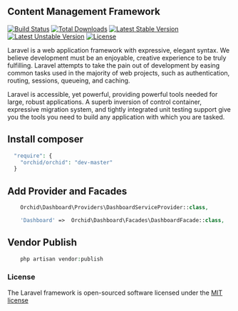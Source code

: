 ## Content Management Framework

[![Build Status](https://travis-ci.org/laravel/framework.svg)](https://travis-ci.org/laravel/framework)
[![Total Downloads](https://poser.pugx.org/laravel/framework/d/total.svg)](https://packagist.org/packages/laravel/framework)
[![Latest Stable Version](https://poser.pugx.org/laravel/framework/v/stable.svg)](https://packagist.org/packages/laravel/framework)
[![Latest Unstable Version](https://poser.pugx.org/laravel/framework/v/unstable.svg)](https://packagist.org/packages/laravel/framework)
[![License](https://poser.pugx.org/laravel/framework/license.svg)](https://packagist.org/packages/laravel/framework)

Laravel is a web application framework with expressive, elegant syntax. We believe development must be an enjoyable, creative experience to be truly fulfilling. Laravel attempts to take the pain out of development by easing common tasks used in the majority of web projects, such as authentication, routing, sessions, queueing, and caching.

Laravel is accessible, yet powerful, providing powerful tools needed for large, robust applications. A superb inversion of control container, expressive migration system, and tightly integrated unit testing support give you the tools you need to build any application with which you are tasked.

## Install composer
```php
  "require": {
    "orchid/orchid": "dev-master"
  }
```
## Add Provider and Facades
```php
    Orchid\Dashboard\Providers\DashboardServiceProvider::class,
```

```php
    'Dashboard' =>  Orchid\Dashboard\Facades\DashboardFacade::class,
```

## Vendor Publish

```php
    php artisan vendor:publish
```

### License

The Laravel framework is open-sourced software licensed under the [MIT license](http://opensource.org/licenses/MIT)
